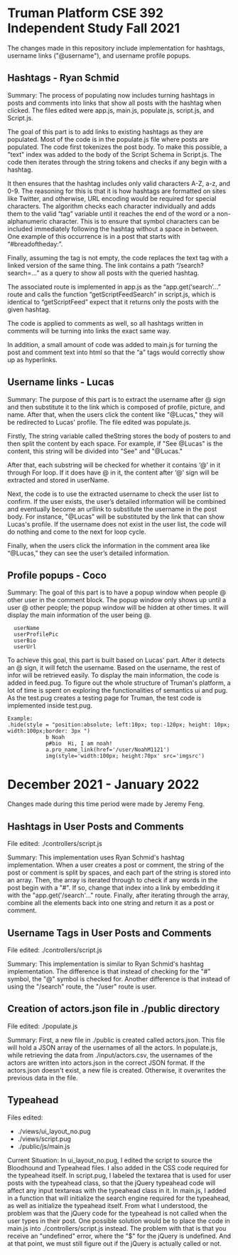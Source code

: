 Truman Platform CSE 392 Independent Study Fall 2021 
=======================

The changes made in this repository include implementation for hashtags, username links ("@username"), and username profile popups.

Hashtags - Ryan Schmid
------
Summary: The process of populating now includes turning hashtags in posts and comments into links that show all posts with the hashtag when clicked. The files edited were app.js, main.js, populate.js, script.js, and Script.js.

The goal of this part is to add links to existing hashtags as they are populated. Most of the code is in the populate.js file where posts are populated. The code first tokenizes the post body. To make this possible, a "text" index was added to the body of the Script Schema in Script.js. The code then iterates through the string tokens and checks if any begin with a hashtag. 

It then ensures that the hashtag includes only valid characters A-Z, a-z, and 0-9. The reasoning for this is that it is how hashtags are formatted on sites like Twitter, and otherwise, URL encoding would be required for special characters. The algorithm checks each character individually and adds them to the valid “tag” variable until it reaches the end of the word or a non-alphanumeric character. This is to ensure that symbol characters can be included immediately following the hashtag without a space in between. One example of this occurrence is in a post that starts with “#breadoftheday:”. 

Finally, assuming the tag is not empty, the code replaces the text tag with a linked version of the same thing. The link contains a path “/search?search=…” as a query to show all posts with the queried hashtag. 

The associated route is implemented in app.js as the “app.get(‘search’…” route and calls the function “getScriptFeedSearch” in script.js, which is identical to “getScriptFeed” expect that it returns only the posts with the given hashtag. 

The code is applied to comments as well, so all hashtags written in comments will be turning into links the exact same way. 

In addition, a small amount of code was added to main.js for turning the post and comment text into html so that the “a” tags would correctly show up as hyperlinks. 


Username links - Lucas
------
Summary: The purpose of this part is to extract the username after @ sign and then substitute it to the link which is composed of profile, picture, and name. After that, when the users click the content like "@Lucas," they will be redirected to Lucas' profile. The file edited was populate.js.

Firstly, The string variable called theString stores the body of posters to and then split the content by each space. For example, if "See @Lucas" is the content, this string will be divided into "See" and "@Lucas."

After that, each substring  will be checked for whether it contains ‘@’ in it through For loop. If it does have @ in it, the content after ‘@’ sign will be extracted and stored in userName. 

Next, the code is to use the extracted username to check the user list to confirm. If the user exists, the user’s detailed information will be combined and eventually become an urllink to substitute the username in the post body. For instance, "@Lucas" will be substituted by the link that can show Lucas's profile. If the username does not exist in the user list, the code will do nothing and come to the next for loop cycle.  

Finally, when the users click the information in the comment area like “@Lucas,” they can see the user’s detailed information.


Profile popups - Coco
------
Summary: The goal of this part is to have a popup window when people @ other user in the comment block. The popup window only shows up until a user @ other people; the popup window will be hidden at other times. It will display the main information of the user being @. 
```
  userName
  userProfilePic
  userBio
  userUrl
```
To achieve this goal, this part is built based on Lucas' part. After it detects an @ sign, it will fetch the username. Based on the username, the rest of infor will be retrieved easily. To display the main information, the code is added in feed.pug. 
To figure out the whole structure of Truman's platform, a lot of time is spent on exploring the functionalities of semantics ui and pug. 
As the test.pug creates a testing page for Truman, the test code is implemented inside test.pug. 
```
Example:
.hide(style = "position:absolute; left:10px; top:-120px; height: 10px; width:100px;border: 3px ")
            b Noah
            p#bio  Hi, I am noah! 
            a.pro_name_link(href='/user/NoahM1121') 
            img(style='width:100px; height:70px' src='imgsrc')
```


December 2021 - January 2022 
=======================

Changes made during this time period were made by Jeremy Feng.

Hashtags in User Posts and Comments
------
File edited: ./controllers/script.js

Summary: This implementation uses Ryan Schmid's hashtag implementation. When a user creates a post or comment, the string of the post or comment is split by spaces, and each part of the string is stored into an array. Then, the array is iterated through to check if any words in the post begin with a "#". If so, change that index into a link by embedding it with the "app.get('/search'…" route. Finally, after iterating through the array, combine all the elements back into one string and return it as a post or comment.

Username Tags in User Posts and Comments
------
File edited: ./controllers/script.js

Summary: This implementation is similar to Ryan Schmid's hashtag implementation. The difference is that instead of checking for the "#" symbol, the "@" symbol is checked for. Another difference is that instead of using the "/search" route, the "/user" route is user.

Creation of actors.json file in ./public directory
------
File edited: ./populate.js

Summary: First, a new file in ./public is created called actors.json. This file will hold a JSON array of the usernames of all the actors. In populate.js, while retrieving the data from ./input/actors.csv, the usernames of the actors are written into actors.json in the correct JSON format. If the actors.json doesn't exist, a new file is created. Otherwise, it overwrites the previous data in the file.

Typeahead
------
Files edited:
- ./views/ui_layout_no.pug
- ./views/script.pug
- ./public/js/main.js

Current Situation: In ui_layout_no.pug, I edited the script to source the Bloodhound and Typeahead files. I also added in the CSS code required for the typeahead itself. In script.pug, I labeled the textarea that is used for user posts with the typeahead class, so that the jQuery typeahead code will affect any input textareas with the typeahead class in it. In main.js, I added in a function that will initialize the search engine required for the typeahead, as well as initialize the typeahead itself. From what I understood, the problem was that the jQuery code for the typeahead is not called when the user types in their post. One possible solution would be to place the code in main.js into ./controllers/script.js instead. The problem with that is that you receive an "undefined" error, where the "$" for the jQuery is undefined. And at that point, we must still figure out if the jQuery is actually called or not.